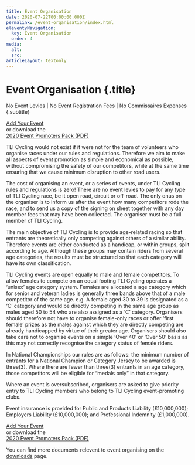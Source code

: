 ```yaml
---
title: Event Organisation
date: 2020-07-22T00:00:00.000Z
permalink: /event-organisation/index.html
eleventyNavigation:
  key: Event Organisation
  order: 4
media:
  alt:
  src:
articleLayout: textonly
---
```


# Event Organisation {.title}

No Event Levies | No Event Registration Fees | No Commissaires Expenses {.subtitle}

<div class="btn-group">
  <div><a class="btn btn-red" href="https://www.riderhq.com/newevent?type=RACE_TLICYCLING">Add Your Event</a></div>
  <div>or download the</div>
  <div><a class="btn btn-blue" download href="/u/TLICycling_Event-Promoters-Pack-2020.pdf">2020 Event Promoters Pack (PDF)</a></div>
</div>

TLI Cycling would not exist if it were not for the team of volunteers who organise races under our rules and regulations. Therefore we aim to make all aspects of event promotion as simple and economical as possible, without compromising the safety of our competitors, while at the same time ensuring that we cause minimum disruption to other road users.

The cost of organising an event, or a series of events, under TLI Cycling rules and regulations is zero! There are no event levies to pay for any type of TLI Cycling race, be it open road, circuit or off-road. The only onus on the organiser is to inform us after the event how many competitors rode the race, and to send us a copy of the signing on sheet together with any day member fees that may have been collected. The organiser must be a full member of TLI Cycling.

The main objective of TLI Cycling is to provide age-related racing so that entrants are theoretically only competing against others of a similar ability. Therefore events are either conducted as a handicap, or within groups, split according to age. Although these groups may contain riders from several age categories, the results must be structured so that each category will have its own classification.

TLI Cycling events are open equally to male and female competitors. To allow females to compete on an equal footing TLI Cycling operates a ‘unisex’ age category system. Females are allocated a age category which for senior and veteran ladies is generally three bands above that of a male competitor of the same age. e.g. A female aged 30 to 39 is designated as a ‘C’ category and would be directly competing in the same age group as males aged 50 to 54 who are also assigned as a ‘C’ category. Organisers should therefore not have to organise female-only races or offer ‘first female’ prizes as the males against which they are directly competing are already handicapped by virtue of their greater age. Organisers should also take care not to organise events on a simple ‘Over 40’ or ‘Over 50’ basis as this may not correctly recognise the category status of female riders.

In National Championships our rules are as follows: the minimum number of entrants for a National Champion or Category Jersey to be awarded is three(3). Where there are fewer than three(3) entrants in an age category, those competitors will be eligible for “medals only” in that category.

Where an event is oversubscribed, organisers are asked to give priority entry to TLI Cycling members who belong to TLI Cycling event-promoting clubs.

Event insurance is provided for Public and Products Liability (£10,000,000); Employers Liability (£10,000,000); and Professional Indemnity (£1,000,000).

<div class="btn-group">
  <div><a class="btn btn-red" href="https://www.riderhq.com/newevent?type=RACE_TLICYCLING">Add Your Event</a></div>
  <div>or download the</div>
  <div><a class="btn btn-blue" download href="/u/TLICycling_Event-Promoters-Pack-2020.pdf">2020 Event Promoters Pack (PDF)</a></div>
</div>

You can find more documents relevent to event organising on the [downloads](/downloads/) page.
